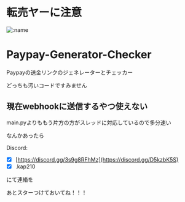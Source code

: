 # 転売ヤーに注意

![:name](https://count.getloli.com/get/@:mizutama1233)

# Paypay-Generator-Checker
Paypayの送金リンクのジェネレーターとチェッカー

どっちも汚いコードですみません

## 現在webhookに送信するやつ使えない

main.pyよりももう片方の方がスレッドに対応しているので多分速い

なんかあったら

Discord: 
- [x] [https://discord.gg/3s9g8RFhMz](https://discord.gg/D5kzbK5S)
- [x] .kap210

にて連絡を

あとスターつけておいてね！！！
